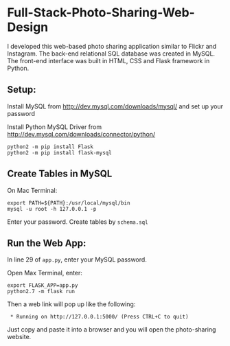 # Full-Stack-Photo-Sharing-Web-Design

I developed this web-based photo sharing application similar to Flickr and Instagram. The back-end relational SQL database was created in MySQL. The front-end interface was built in HTML, CSS and Flask framework in Python.

## Setup:
Install MySQL from http://dev.mysql.com/downloads/mysql/ and set up your password

Install Python MySQL Driver from http://dev.mysql.com/downloads/connector/python/ 
```
python2 -m pip install Flask
python2 -m pip install flask-mysql
```

## Create Tables in MySQL 
On Mac Terminal:
```
export PATH=${PATH}:/usr/local/mysql/bin
mysql -u root -h 127.0.0.1 -p
```
Enter your password.
Create tables by `schema.sql`

## Run the Web App:
In line 29 of `app.py`, enter your MySQL password. 

Open Max Terminal, enter:
```
export FLASK_APP=app.py
python2.7 -m flask run
```
Then a web link will pop up like the following: 
```
 * Running on http://127.0.0.1:5000/ (Press CTRL+C to quit)
 ```
Just copy and paste it into a browser and you will open the photo-sharing website.
